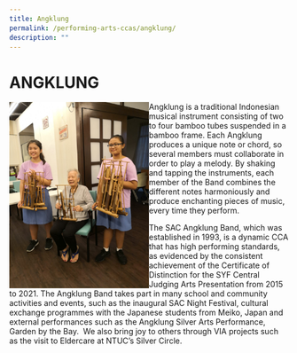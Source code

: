 ```yaml
---
title: Angklung
permalink: /performing-arts-ccas/angklung/
description: ""
---
```

# ANGKLUNG

 <img src="/images/Canossian%20Life/Performing%20Arts%20Niche/Performing%20arts%20cca/ANGKLUNG/AB7-Angklung-CIP-at-NTUC-Eldercare-2018.jpg" style ="width:50%; float:left; padding: 10px,90px,90px,10px;" >

Angklung is a traditional Indonesian musical instrument consisting of two to four bamboo tubes suspended in a bamboo frame. Each Angklung produces a unique note or chord, so several members must collaborate in order to play a melody. By shaking and tapping the instruments, each member of the Band combines the different notes harmoniously and produce enchanting pieces of music, every time they perform. 

The SAC Angklung Band, which was established in 1993, is a dynamic CCA that has high performing standards, as evidenced by the consistent achievement of the Certificate of Distinction for the SYF Central Judging Arts Presentation from 2015 to 2021. The Angklung Band takes part in many school and community activities and events, such as the inaugural SAC Night Festival, cultural exchange programmes with the Japanese students from Meiko, Japan and external performances such as the Angklung Silver Arts Performance, Garden by the Bay.  We also bring joy to others through VIA projects such as the visit to Eldercare at NTUC’s Silver Circle.